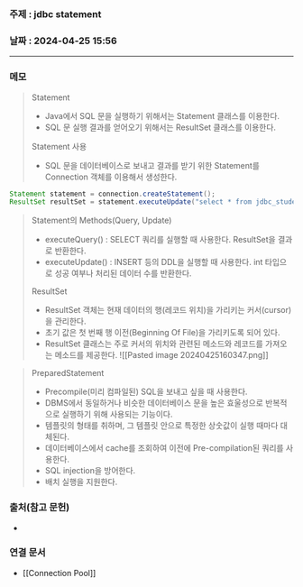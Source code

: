 ### 주제 : jdbc statement

### 날짜 : 2024-04-25 15:56
----
### 메모
> Statement
> 	- Java에서 SQL 문을 실행하기 위해서는 Statement 클래스를 이용한다.
> 	- SQL 문 실행 결과를 얻어오기 위해서는 ResultSet 클래스를 이용한다.
> 
> Statement 사용
> 	- SQL 문을 데이터베이스로 보내고 결과를 받기 위한 Statement를 Connection 객체를 이용해서 생성한다.
```java
Statement statement = connection.createStatement();
ResultSet resultSet = statement.executeUpdate("select * from jdbc_students where id='marco'");
```
> Statement의 Methods(Query, Update)
> 	- executeQuery() : SELECT 쿼리를 실행할 때 사용한다. ResultSet을 결과로 반환한다.
> 	- executeUpdate() : INSERT 등의 DDL을 실행할 때 사용한다. int 타입으로 성공 여부나 처리된 데이터 수를 반환한다.
> 
> ResultSet
> 	- ResultSet 객체는 현재 데이터의 행(레코드 위치)을 가리키는 커서(cursor)을 관리한다.
> 	- 초기 값은 첫 번째 행 이전(Beginning Of File)을 가리키도록 되어 있다.
> 	- ResultSet 클래스는 주로 커서의 위치와 관련된 메소드와 레코드를 가져오는 메소드를 제공한다.
> 	![[Pasted image 20240425160347.png]]

> PreparedStatement
> 	- Precompile(미리 컴파일된) SQL을 보내고 싶을 때 사용한다.
> 	- DBMS에서 동일하거나 비슷한 데이터베이스 문을 높은 효울성으로 반복적으로 실행하기 위해 사용되는 기능이다.
> 	- 템플릿의 형태를 취하며, 그 템플릿 안으로 특정한 상숫값이 실행 때마다 대체된다.
> 	- 데이터베이스에서 cache를 조회하여 이전에 Pre-compilation된 쿼리를 사용한다.
> 	- SQL injection을 방어한다.
> 	- 배치 실행을 지원한다.

### 출처(참고 문헌)
-

### 연결 문서
- [[Connection Pool]]
